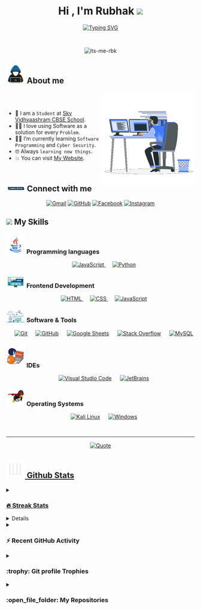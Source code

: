 <h1 align="center">Hi , I'm Rubhak <img src="https://media.giphy.com/media/hvRJCLFzcasrR4ia7z/giphy.gif" width="35"></h1>
<p align="center">
  <a href="https://git.io/typing-svg"><img src="https://readme-typing-svg.demolab.com?font=Fira+Code&size=30&pause=1000&center=true&vCenter=true&width=600&height=100&lines=Computer+Science+Student;Competitive+Programmer;Ethical+Hacker;Cyber+Security+Professionalist;Always+learning+new+things" alt="Typing SVG" /></a>
</p>


<br>

<p align="center"> 
	<img src="https://komarev.com/ghpvc/?username=its-me-rbk&label=Profile%20views&color=0047AB&style=for-the-badge" alt="its-me-rbk" height=25px, width=160px/> 
</p>

	
## <picture><img src = "https://github.com/its-me-rbk/its-me-rbk/blob/main/Images/about_me.gif?raw=true" width = 50px></picture> About me

<picture> <img align="right" src="https://github.com/its-me-rbk/its-me-rbk/blob/main/Images/Right_Side.gif?raw=true" width = 250px></picture>

<br><br>

- :school: I am a `Student` at [Skv Vidhyaashram CBSE School](https://skvvidhyaashram.edu.in/).
- :technologist: I love using Software as a solution for every `Problem`.
- :student: I’m currently learning `Software Programming` and `Cyber Security`.
- :nerd_face: Always `learning new things`.
- :boom: You can visit [My Website](https://its-me-rbk.github.io).
<br>

## <img src="https://github.com/its-me-rbk/its-me-rbk/blob/main/Images/Connect-with-me.gif?raw=true" width="10%"> Connect with me
<p align="center">
	<a href="mailto:rubhak222@gmail.com"><img img src="https://img.shields.io/badge/gmail-%23EA4335.svg?style=plastic&logo=gmail&logoColor=white" alt="Gmail"/></a>
	<a href="https://github.com/its-me-rbk"><img src="https://img.shields.io/badge/github-%23181717.svg?style=plastic&logo=github&logoColor=white" alt="GitHub"/></a>
	<a href="https://www.facebook.com/its_me_rbk"><img src="https://img.shields.io/badge/facebook-%231877F2.svg?style=plastic&logo=facebook&logoColor=white" alt="Facebook"/></a>
	<a href="https://www.instagram.com/its_me_rbk"><img src="https://img.shields.io/badge/instagram-%23E4405F.svg?style=plastic&logo=instagram&logoColor=white" alt="Instagram"/></a>


## <img src="https://media2.giphy.com/media/QssGEmpkyEOhBCb7e1/giphy.gif?cid=ecf05e47a0n3gi1bfqntqmob8g9aid1oyj2wr3ds3mg700bl&rid=giphy.gif" width ="3%"> My Skills

### <picture> <img src = "https://github.com/its-me-rbk/its-me-rbk/blob/main/Images/Programming_Languages.gif?raw=true" width = 50px>  </picture> Programming languages

<p align="center"> 
  &emsp;
  <a href="https://developer.mozilla.org/en-US/docs/Web/JavaScript" target="_blank"> 
     <img alt="JavaScript" src="https://img.shields.io/badge/JavaScript%20-%23F7DF1E.svg?style=plastic&logo=javascript&logoColor=black">
   </a>
  &emsp;
   <a href="https://www.python.org" target="_blank">
    <img alt="Python" src="https://img.shields.io/badge/Python%20-%2314354C.svg?style=plastic&logo=python&logoColor=white">
  </a>
</p>

### <picture> <img src = "https://github.com/its-me-rbk/its-me-rbk/blob/main/Images/Front_End.gif?raw=true" width = 50px>  </picture> Frontend Development
<p align="center"> 
  &emsp; 
  <a href="https://www.w3.org/html/" target="_blank"> 
   <img alt="HTML" src="https://img.shields.io/badge/HTML5%20-%23E34F26.svg?style=plastic&logo=html5&logoColor=white">
  </a>   
  &emsp;
  <a href="https://www.w3schools.com/css/" target="_blank">
    <img alt="CSS" src="https://img.shields.io/badge/CSS%20-%231572B6.svg?style=plastic&logo=css3&logoColor=white">
  </a> 
  &emsp;
  <a href="https://developer.mozilla.org/en-US/docs/Web/JavaScript" target="_blank"> 
     <img alt="JavaScript" src="https://img.shields.io/badge/JavaScript%20-%23F7DF1E.svg?style=plastic&logo=javascript&logoColor=black">
   </a>
</p>

 ### <picture> <img src = "https://github.com/its-me-rbk/its-me-rbk/blob/main/Images/Software_Tools.gif?raw=true" width = 50px>  </picture> Software & Tools
 
<p align="center">
  &emsp;
    <a href="#"><img alt="Git" src="https://img.shields.io/badge/Git%20-%23F05033.svg?style=plastic&logo=git&logoColor=white"></a>
  &emsp;
    <a href="https://github.com"><img alt="GitHub" src="https://img.shields.io/badge/github-%23181717.svg?style=plastic&logo=github&logoColor=white"></a>
  &emsp;
    <a href="https://sheets.google.com/"><img alt="Google Sheets" src="https://img.shields.io/badge/Google%20Sheets%20-%2334A853.svg?style=plastic&logo=google%20sheets&logoColor=white"></a>
  &emsp;
    <a href="https://stackoverflow.com/"><img alt="Stack Overflow" src="https://img.shields.io/badge/-Stack%20Overflow-FE7A16?style=plastic&logo=stack-overflow&logoColor=white"></a>
  &emsp;
    <a href="https://www.mysql.com/"><img alt="MySQL" src="https://img.shields.io/badge/mysql-%234479A1.svg?&style=plastic&logo=mysql&logoColor=white"/></a>
</p>

 ### <picture> <img src = "https://github.com/its-me-rbk/its-me-rbk/blob/main/Images/IDEs.gif?raw=true" width = 50px>  </picture> IDEs
 
<p align="center">
  &emsp;
    <a href="https://code.visualstudio.com/"><img alt="Visual Studio Code" src="https://img.shields.io/badge/Visual%20Studio%20Code-0078d7.svg?style=plastic&logo=visual-studio-code&logoColor=white"></a>
  &emsp;
    <a href="https://www.jetbrains.com/"><img alt="JetBrains" src="https://img.shields.io/badge/jetbrains-%23000000.svg?style=plastic&logo=jetbrains&logoColor=white" /></a>
</p>

 ### <picture> <img src = "https://github.com/its-me-rbk/its-me-rbk/blob/main/Images/OS.gif?raw=true" width = 50px>  </picture> Operating Systems
 
<p align="center">
  &emsp;
    <a href="https://www.kali.org/"><img alt="Kali Linux" src="https://img.shields.io/badge/Kali_Linux-557C94?style=plastic&logo=kali-linux&logoColor=white"></a>
  &emsp;
    <a href="https://www.microsoft.com/en-in/windows"><img alt="Windows" src="https://img.shields.io/badge/Windows-0078D6?style=plastic&logo=windows&logoColor=white"></a>
</p>

<br> 

---

<p align = "center">
	<a href="https://github.com/piyushsuthar/github-readme-quotes"> <img alt = "Quote" src="https://quotes-github-readme.vercel.app/api?type=horizontal&theme=tokyonight&animation=grow_out_in&quoteCategory=programming">
</p>

## <picture> <img src = "https://github.com/its-me-rbk/its-me-rbk/blob/main/Images/Statistics.gif?raw=true" width = 50px>  </picture> Github Stats

<details><summary><h3> 🔥 Streak Stats</h3></summary>

----	

<p align="center"><img src="https://streak-stats.demolab.com?user=its-me-rbk&theme=github-dark&border_radius=5&ring=003399&dates=00FFFF&fire=EB5454" alt="its-me-rbk" /></p>

</details>
  
<details><summary><h3>💻 GitHub Profile Stats</h3></summary>

----
	
<p align="center">
    <a href="https://github.com/anuraghazra/github-readme-stats">
	    <img alt="its-me-rbk's Github Stats" src="https://github-readme-stats.vercel.app/api?username=its-me-rbk&show_icons=true&count_private=true&locale=en&theme=tokyonight&layout=compact" height="230px"/></a>
	  <!--- <img src="https://github-readme-stats.vercel.app/api/top-langs?username=its-me-rbk&langs_count=10&show_icons=true&locale=en&theme=tokyonight" alt="its-me-rbk" height="230px"/> 
<br/>

  <b>Note:</b> Top languages is only a metric of the languages my public code consists of and doesn't reflect experience or skill level.
  </p> -->
</details>

<details><summary><h3>⚡ Recent GitHub Activity</h3></summary>

----
	
[![its-me-rbk's github activity graph](https://github-readme-activity-graph.cyclic.app/graph?username=its-me-rbk&theme=github	)](https://github.com/7oSkaaa/github-readme-activity-graph)

 
</details>

<details><summary> <h3> :trophy: Git profile Trophies </h3></summary>

----
	
<p align="center"> <a href="https://github.com/ryo-ma/github-profile-trophy"><img src="https://github-profile-trophy.vercel.app/?username=its-me-rbk&layout=compact&theme=tokyonight&column=4&margin-w=15&margin-h=15" alt="its-me-rbk" /></a> </p>
	
</details>

	
<details><summary><h3> :open_file_folder: My Repositories </h3></summary>

----
	
<div>
 <!--- <p align="center">
	<a href="https://github.com/7oSkaaa/LeetCode_DailyChallenge_2023">
      		<img src="https://github-readme-stats.vercel.app/api/pin/?username=7oSkaaa&repo=LeetCode_DailyChallenge_2023&theme=tokyonight" alt="GitHub Stats" />
    	</a>

  </p> -->
</div>
</details>

</br></br>

<!---	
## 🐍 A Snake Eating my Contributions Graph
	
<p align = "center">
	<img src = "https://github.com/7oSkaaa/7oSkaaa/blob/output/github-contribution-grid-snake.svg?" alt = "Snake Game"/>
</p>
-->
